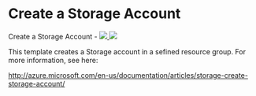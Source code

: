 # Create a Storage Account

Create a Storage Account  - <a href="https://portal.azure.com/#create/Microsoft.Template/uri/https%3A%2F%2Fraw.githubusercontent.com%2FAzure%2Fazure-quickstart-templates%2Fmaster%2F101-create-storage%2Fazuredeploy.json" target="_blank">
    <img src="http://azuredeploy.net/deploybutton.png"/>
</a>
<a href="http://armviz.io/#/?load=https%3A%2F%2Fraw.githubusercontent.com%2FAzure%2Fazure-quickstart-templates%2Fmaster%2F101-create-storage%2Fazuredeploy.json" target="_blank">
    <img src="http://armviz.io/visualizebutton.png"/>
</a>

This template creates a Storage account in a sefined resource group. For more information, see here:

http://azure.microsoft.com/en-us/documentation/articles/storage-create-storage-account/
